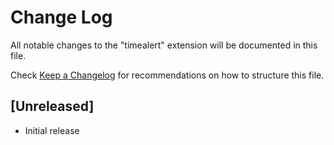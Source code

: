 # Change Log

All notable changes to the "timealert" extension will be documented in this file.

Check [Keep a Changelog](http://keepachangelog.com/) for recommendations on how to structure this file.

## [Unreleased]

- Initial release